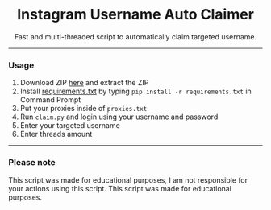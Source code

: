 <br/>
<div align="center">

  # Instagram Username Auto Claimer
  Fast and multi-threaded script to automatically claim targeted username. 
  

</div>

--------------------------------------

### Usage

1.  Download ZIP <a href="https://github.com/maxmarkov99/Instagram-Account-Claimer/archive/refs/heads/main.zip">here</a> and extract the ZIP 
2.  Install <a href="https://github.com/maxmarkov99/Instagram-Account-Claimer/blob/main/requirements.txt">requirements.txt</a> by typing `pip install -r requirements.txt` in Command Prompt
3.  Put your proxies inside of `proxies.txt`
4.  Run `claim.py` and login using your username and password
5.  Enter your targeted username
6.  Enter threads amount

--------------------------------------

### Please note

This script was made for educational purposes, I am not responsible for your actions using this script. This script was made for educational purposes.
